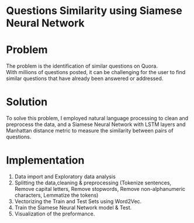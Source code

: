 # Questions Similarity using Siamese Neural Network

# Problem
The problem is the identification of similar questions on Quora.  
With millions of questions posted, it can be challenging for the user to find similar questions that have already been answered or addressed.

# Solution
To solve this problem, I employed natural language processing to clean and preprocess the data, and a Siamese Neural Network with LSTM layers and Manhattan distance metric to measure the similarity between pairs of questions.

# Implementation
1. Data import and Exploratory data analysis
2. Splitting the data,cleaning & preprocessing (Tokenize sentences, Remove capital letters, Remove stopwords, Remove non-alphanumeric characters, Lemmatize the tokens)
3. Vectorizing the Train and Test Sets using Word2Vec.
4. Train the Siamese Neural Network model & Test.
5. Visualization of the preformance.

